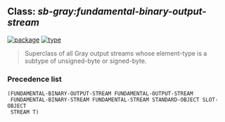 ## Class: ***sb-gray:fundamental-binary-output-stream***
[![package](https://img.shields.io/badge/Package-SB--GRAY-5f9ea0.svg?style=social&colorA=999999)](../) [![type](https://img.shields.io/badge/Type-Class-5f9ea0.svg?style=social&colorA=999999)](../#class) 

> Superclass of all Gray output streams whose element-type
> is a subtype of unsigned-byte or signed-byte.

### Precedence list
```
(FUNDAMENTAL-BINARY-OUTPUT-STREAM FUNDAMENTAL-OUTPUT-STREAM
 FUNDAMENTAL-BINARY-STREAM FUNDAMENTAL-STREAM STANDARD-OBJECT SLOT-OBJECT
 STREAM T)
```
